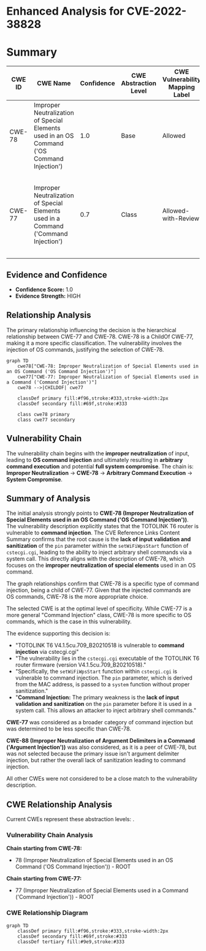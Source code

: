 # Enhanced Analysis for CVE-2022-38828

# Summary
| CWE ID | CWE Name | Confidence | CWE Abstraction Level | CWE Vulnerability Mapping Label | CWE-Vulnerability Mapping Notes |
|---|---|---|---|---|---|
| CWE-78 | Improper Neutralization of Special Elements used in an OS Command ('OS Command Injection') | 1.0 | Base | Allowed | Primary CWE |
| CWE-77 | Improper Neutralization of Special Elements used in a Command ('Command Injection') | 0.7 | Class | Allowed-with-Review | Secondary Candidate.  Considered due to the broader scope of command injection, but CWE-78 is more specific. |

## Evidence and Confidence

*   **Confidence Score:** 1.0
*   **Evidence Strength:** HIGH

## Relationship Analysis
The primary relationship influencing the decision is the hierarchical relationship between CWE-77 and CWE-78. CWE-78 is a ChildOf CWE-77, making it a more specific classification. The vulnerability involves the injection of OS commands, justifying the selection of CWE-78.
```mermaid
graph TD
    cwe78["CWE-78: Improper Neutralization of Special Elements used in an OS Command ('OS Command Injection')"]
    cwe77["CWE-77: Improper Neutralization of Special Elements used in a Command ('Command Injection')"]
    cwe78 -->|CHILDOF| cwe77
    
    classDef primary fill:#f96,stroke:#333,stroke-width:2px
    classDef secondary fill:#69f,stroke:#333
    
    class cwe78 primary
    class cwe77 secondary
```

## Vulnerability Chain
The vulnerability chain begins with the **improper neutralization** of input, leading to **OS command injection** and ultimately resulting in **arbitrary command execution** and potential **full system compromise**. The chain is: **Improper Neutralization** -> **CWE-78** -> **Arbitrary Command Execution** -> **System Compromise**.

## Summary of Analysis
The initial analysis strongly points to **CWE-78 (Improper Neutralization of Special Elements used in an OS Command ('OS Command Injection'))**. The vulnerability description explicitly states that the TOTOLINK T6 router is vulnerable to **command injection**. The CVE Reference Links Content Summary confirms that the root cause is the **lack of input validation and sanitization** of the `pin` parameter within the `setWiFiWpsStart` function of `cstecgi.cgi`, leading to the ability to inject arbitrary shell commands via a system call. This directly aligns with the description of CWE-78, which focuses on the **improper neutralization of special elements** used in an OS command.

The graph relationships confirm that CWE-78 is a specific type of command injection, being a child of CWE-77. Given that the injected commands are OS commands, CWE-78 is the more appropriate choice.

The selected CWE is at the optimal level of specificity. While CWE-77 is a more general "Command Injection" class, CWE-78 is more specific to OS commands, which is the case in this vulnerability.

The evidence supporting this decision is:

-   "TOTOLINK T6 V4.1.5cu.709_B20210518 is vulnerable to **command injection** via cstecgi.cgi"
-   "The vulnerability lies in the `cstecgi.cgi` executable of the TOTOLINK T6 router firmware (version V4.1.5cu.709_B20210518)."
-   "Specifically, the `setWiFiWpsStart` function within `cstecgi.cgi` is vulnerable to command injection. The `pin` parameter, which is derived from the MAC address, is passed to a `system` function without proper sanitization."
-   "**Command Injection:** The primary weakness is the **lack of input validation and sanitization** on the `pin` parameter before it is used in a system call. This allows an attacker to inject arbitrary shell commands."

**CWE-77** was considered as a broader category of command injection but was determined to be less specific than CWE-78.

**CWE-88 (Improper Neutralization of Argument Delimiters in a Command ('Argument Injection'))** was also considered, as it is a peer of CWE-78, but was not selected because the primary issue isn't argument delimiter injection, but rather the overall lack of sanitization leading to command injection.

All other CWEs were not considered to be a close match to the vulnerability description.


## CWE Relationship Analysis

Current CWEs represent these abstraction levels: .


### Vulnerability Chain Analysis

**Chain starting from CWE-78:**
- 78 (Improper Neutralization of Special Elements used in an OS Command ('OS Command Injection')) - ROOT


**Chain starting from CWE-77:**
- 77 (Improper Neutralization of Special Elements used in a Command ('Command Injection')) - ROOT



### CWE Relationship Diagram

```mermaid
graph TD
    classDef primary fill:#f96,stroke:#333,stroke-width:2px
    classDef secondary fill:#69f,stroke:#333
    classDef tertiary fill:#9e9,stroke:#333
```
